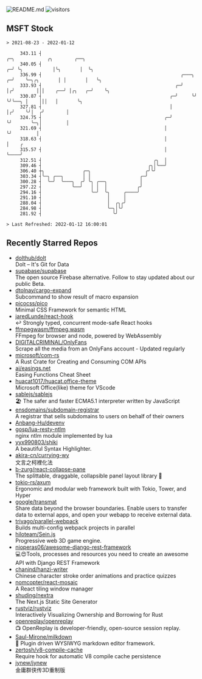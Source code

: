 ![README.md](https://github.com/Gerhut/Gerhut/workflows/README.md/badge.svg)
![visitors](https://visitors.vercel.app/Gerhut/Gerhut?token=8cf69d1f6813d272ef062726b6070c9be4ff72038cfe5a7ded7384a8da65d866)

## MSFT Stock

```
> 2021-08-23 - 2022-01-12

     343.11 ┤                                                             ╭─╮            ╭╮        ╭──╮          
     340.05 ┤                                                           ╭─╯ ╰╮           │╰╮       │  ╰╮         
     336.99 ┤                                                   ╭───╮ ╭─╯    ╰─╮╭╮       │ │       │   ╰╮        
     333.93 ┤                                                 ╭─╯   │╭╯        │││    ╭──╯ │╭╮   ╭─╯    ╰╮       
     330.87 ┤                                               ╭─╯     ╰╯         ╰╯╰──╮ │    │││   │       ╰╮      
     327.81 ┤                                               │                       │╭╯    ╰╯│  ╭╯        │      
     324.75 ┤                                             ╭─╯                       ╰╯       ╰─╮│         │      
     321.69 ┤                                             │                                    ╰╯         │      
     318.63 ┤                                             │                                               │    ╭ 
     315.57 ┤                                             │                                               ╰────╯ 
     312.51 ┤                                         ╭╮  │                                                      
     309.46 ┤                                       ╭╮│╰──╯                                                      
     306.40 ┼╮              ╭─╮                    ╭╯╰╯                                                          
     303.34 ┤╰─╮ ╭──╮       │ │                  ╭─╯                                                             
     300.28 ┤  ╰─╯  ╰───╮  ╭╯ ╰╮ ╭──╮            │                                                               
     297.22 ┤           ╰──╯   │ │  │           ╭╯                                                               
     294.16 ┤                  ╰─╯  ╰╮     ╭────╯                                                                
     291.10 ┤                        │     │                                                                     
     288.04 ┤                        │  ╭╮╭╯                                                                     
     284.98 ┤                        ╰─╮│╰╯                                                                      
     281.92 ┤                          ╰╯                                                                        

> Last Refreshed: 2022-01-12 16:00:01
```

## Recently Starred Repos

- [dolthub/dolt](https://github.com/dolthub/dolt)  
  Dolt – It's Git for Data
- [supabase/supabase](https://github.com/supabase/supabase)  
  The open source Firebase alternative. Follow to stay updated about our public Beta.
- [dtolnay/cargo-expand](https://github.com/dtolnay/cargo-expand)  
  Subcommand to show result of macro expansion
- [picocss/pico](https://github.com/picocss/pico)  
  Minimal CSS Framework for semantic HTML
- [jaredLunde/react-hook](https://github.com/jaredLunde/react-hook)  
  ↩ Strongly typed, concurrent mode-safe React hooks
- [ffmpegwasm/ffmpeg.wasm](https://github.com/ffmpegwasm/ffmpeg.wasm)  
  FFmpeg for browser and node, powered by WebAssembly
- [DIGITALCRIMINAL/OnlyFans](https://github.com/DIGITALCRIMINAL/OnlyFans)  
  Scrape all the media from an OnlyFans account - Updated regularly
- [microsoft/com-rs](https://github.com/microsoft/com-rs)  
  A Rust Crate for Creating and Consuming COM APIs
- [ai/easings.net](https://github.com/ai/easings.net)  
  Easing Functions Cheat Sheet
- [huacat1017/huacat.office-theme](https://github.com/huacat1017/huacat.office-theme)  
  Microsoft Office(like) theme for VScode
- [sablejs/sablejs](https://github.com/sablejs/sablejs)  
  🏖️ The safer and faster ECMA5.1 interpreter written by JavaScript
- [ensdomains/subdomain-registrar](https://github.com/ensdomains/subdomain-registrar)  
  A registrar that sells subdomains to users on behalf of their owners
- [Anbang-Hu/devenv](https://github.com/Anbang-Hu/devenv)  
- [gosp/lua-resty-ntlm](https://github.com/gosp/lua-resty-ntlm)  
  nginx ntlm module implemented by lua
- [yyx990803/shiki](https://github.com/yyx990803/shiki)  
  A beautiful Syntax Highlighter.
- [akira-cn/currying-wy](https://github.com/akira-cn/currying-wy)  
  文言之柯裡化法
- [b-zurg/react-collapse-pane](https://github.com/b-zurg/react-collapse-pane)  
  The splittable, draggable, collapsible panel layout library 🎉
- [tokio-rs/axum](https://github.com/tokio-rs/axum)  
  Ergonomic and modular web framework built with Tokio, Tower, and Hyper
- [google/transmat](https://github.com/google/transmat)  
  Share data beyond the browser boundaries. Enable users to transfer data to external apps, and open your webapp to receive external data.
- [trivago/parallel-webpack](https://github.com/trivago/parallel-webpack)  
  Builds multi-config webpack projects in parallel
- [hiloteam/Sein.js](https://github.com/hiloteam/Sein.js)  
  Progressive web 3D game engine.
- [nioperas06/awesome-django-rest-framework](https://github.com/nioperas06/awesome-django-rest-framework)  
   💻😍Tools, processes and resources you need to create an awesome API with Django REST Framework
- [chanind/hanzi-writer](https://github.com/chanind/hanzi-writer)  
  Chinese character stroke order animations and practice quizzes
- [nomcopter/react-mosaic](https://github.com/nomcopter/react-mosaic)  
  A React tiling window manager
- [shuding/nextra](https://github.com/shuding/nextra)  
  The Next.js Static Site Generator
- [rustviz/rustviz](https://github.com/rustviz/rustviz)  
  Interactively Visualizing Ownership and Borrowing for Rust
- [openreplay/openreplay](https://github.com/openreplay/openreplay)  
  :tv: OpenReplay is developer-friendly, open-source session replay.
- [Saul-Mirone/milkdown](https://github.com/Saul-Mirone/milkdown)  
  🍼 Plugin driven WYSIWYG  markdown editor framework.
- [zertosh/v8-compile-cache](https://github.com/zertosh/v8-compile-cache)  
  Require hook for automatic V8 compile cache persistence
- [jynew/jynew](https://github.com/jynew/jynew)  
  金庸群侠传3D重制版
